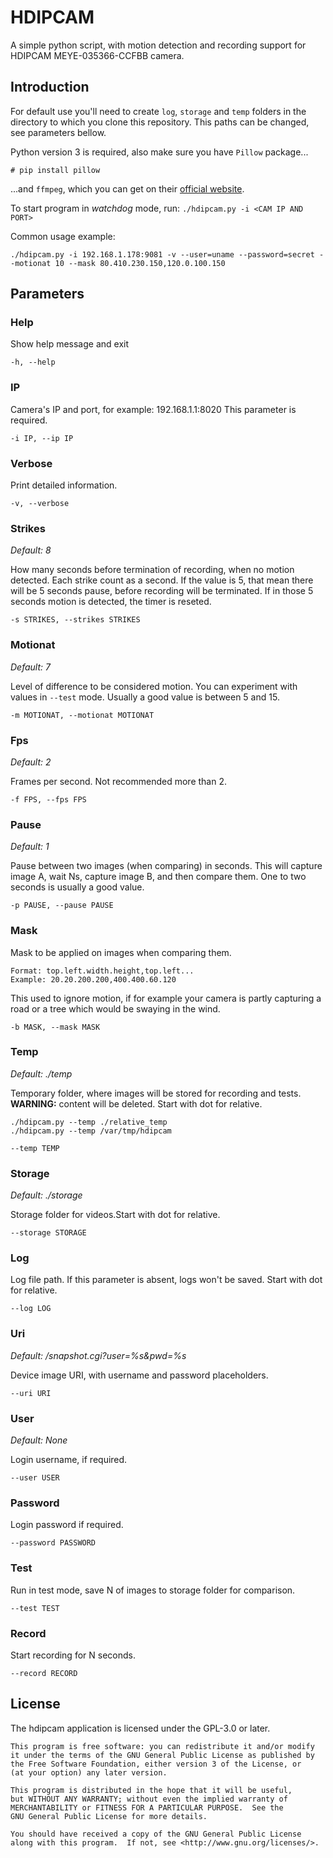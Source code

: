 # HDIPCAM

A simple python script, with motion detection and recording support for HDIPCAM MEYE-035366-CCFBB camera.

## Introduction

For default use you'll need to create `log`, `storage` and `temp` folders in the directory to which
you clone this repository. This paths can be changed, see parameters bellow.

Python version 3 is required, also make sure you have `Pillow` package...

    # pip install pillow

...and `ffmpeg`, which you can get on their [official website](http://ffmpeg.org/download.html).

To start program in _watchdog_ mode, run: `./hdipcam.py -i <CAM IP AND PORT>`

Common usage example:

    ./hdipcam.py -i 192.168.1.178:9081 -v --user=uname --password=secret --motionat 10 --mask 80.410.230.150,120.0.100.150

## Parameters

### Help

Show help message and exit

    -h, --help

### IP

Camera's IP and port, for example: 192.168.1.1:8020
This parameter is required.

    -i IP, --ip IP

### Verbose

Print detailed information.

    -v, --verbose

### Strikes

_Default: 8_

How many seconds before termination of recording, when no motion detected.
Each strike count as a second. If the value is 5, that mean there will be 5 seconds pause, before recording will be terminated. If in those 5 seconds motion is detected, the timer is reseted.

    -s STRIKES, --strikes STRIKES

### Motionat

_Default: 7_

Level of difference to be considered motion. You can experiment with values in `--test` mode. Usually a good value is between 5 and 15.

    -m MOTIONAT, --motionat MOTIONAT

### Fps

_Default: 2_

Frames per second. Not recommended more than 2.

    -f FPS, --fps FPS

### Pause

_Default: 1_

Pause between two images (when comparing) in seconds. This will capture image A, wait Ns, capture image B, and then compare them.
One to two seconds is usually a good value.

    -p PAUSE, --pause PAUSE

### Mask

Mask to be applied on images when comparing them.

    Format: top.left.width.height,top.left...
    Example: 20.20.200.200,400.400.60.120

This used to ignore motion, if for example your camera is partly capturing a road or a tree which would be swaying in the wind.

    -b MASK, --mask MASK

### Temp

_Default: ./temp_

Temporary folder, where images will be stored for recording and tests.
**WARNING:** content will be deleted. Start with dot for relative.

```
./hdipcam.py --temp ./relative_temp
./hdipcam.py --temp /var/tmp/hdipcam
```
```
--temp TEMP
```

### Storage

_Default: ./storage_

Storage folder for videos.Start with dot for relative.

    --storage STORAGE

### Log

Log file path. If this parameter is absent, logs won't be saved. Start with dot for relative.

    --log LOG

### Uri

_Default: /snapshot.cgi?user=%s&pwd=%s_

Device image URI, with username and password placeholders.

    --uri URI

### User

_Default: None_

Login username, if required.

    --user USER

### Password

Login password if required.

    --password PASSWORD

### Test

Run in test mode, save N of images to storage folder for comparison.

    --test TEST

### Record

Start recording for N seconds.

    --record RECORD

## License

The hdipcam application is licensed under the GPL-3.0 or later.

    This program is free software: you can redistribute it and/or modify
    it under the terms of the GNU General Public License as published by
    the Free Software Foundation, either version 3 of the License, or
    (at your option) any later version.

    This program is distributed in the hope that it will be useful,
    but WITHOUT ANY WARRANTY; without even the implied warranty of
    MERCHANTABILITY or FITNESS FOR A PARTICULAR PURPOSE.  See the
    GNU General Public License for more details.

    You should have received a copy of the GNU General Public License
    along with this program.  If not, see <http://www.gnu.org/licenses/>.
